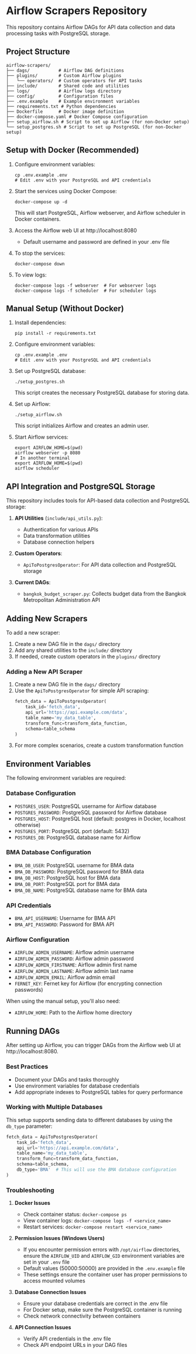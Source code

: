 # Airflow Scrapers Repository

This repository contains Airflow DAGs for API data collection and data processing tasks with PostgreSQL storage.

## Project Structure

```
airflow-scrapers/
├── dags/           # Airflow DAG definitions
├── plugins/        # Custom Airflow plugins
│   └── operators/  # Custom operators for API tasks
├── include/        # Shared code and utilities
├── logs/           # Airflow logs directory
├── config/         # Configuration files
├── .env.example    # Example environment variables
├── requirements.txt # Python dependencies
├── Dockerfile      # Docker image definition
├── docker-compose.yaml # Docker Compose configuration
├── setup_airflow.sh # Script to set up Airflow (for non-Docker setup)
└── setup_postgres.sh # Script to set up PostgreSQL (for non-Docker setup)
```

## Setup with Docker (Recommended)

1. Configure environment variables:
   ```
   cp .env.example .env
   # Edit .env with your PostgreSQL and API credentials
   ```

2. Start the services using Docker Compose:
   ```
   docker-compose up -d
   ```
   This will start PostgreSQL, Airflow webserver, and Airflow scheduler in Docker containers.

3. Access the Airflow web UI at http://localhost:8080
   - Default username and password are defined in your .env file

4. To stop the services:
   ```
   docker-compose down
   ```

5. To view logs:
   ```
   docker-compose logs -f webserver  # For webserver logs
   docker-compose logs -f scheduler  # For scheduler logs
   ```

## Manual Setup (Without Docker)

1. Install dependencies:
   ```
   pip install -r requirements.txt
   ```

2. Configure environment variables:
   ```
   cp .env.example .env
   # Edit .env with your PostgreSQL and API credentials
   ```

3. Set up PostgreSQL database:
   ```
   ./setup_postgres.sh
   ```
   This script creates the necessary PostgreSQL database for storing data.

4. Set up Airflow:
   ```
   ./setup_airflow.sh
   ```
   This script initializes Airflow and creates an admin user.

5. Start Airflow services:
   ```
   export AIRFLOW_HOME=$(pwd)
   airflow webserver -p 8080
   # In another terminal
   export AIRFLOW_HOME=$(pwd)
   airflow scheduler
   ```

## API Integration and PostgreSQL Storage

This repository includes tools for API-based data collection and PostgreSQL storage:

1. **API Utilities** (`include/api_utils.py`):
   - Authentication for various APIs
   - Data transformation utilities
   - Database connection helpers

2. **Custom Operators**:
   - `ApiToPostgresOperator`: For API data collection and PostgreSQL storage

3. **Current DAGs**:
   - `bangkok_budget_scraper.py`: Collects budget data from the Bangkok Metropolitan Administration API

## Adding New Scrapers

To add a new scraper:

1. Create a new DAG file in the `dags/` directory
2. Add any shared utilities to the `include/` directory
3. If needed, create custom operators in the `plugins/` directory

### Adding a New API Scraper

1. Create a new DAG file in the `dags/` directory
2. Use the `ApiToPostgresOperator` for simple API scraping:
   ```python
   fetch_data = ApiToPostgresOperator(
       task_id='fetch_data',
       api_url='https://api.example.com/data',
       table_name='my_data_table',
       transform_func=transform_data_function,
       schema=table_schema
   )
   ```
3. For more complex scenarios, create a custom transformation function

## Environment Variables

The following environment variables are required:

### Database Configuration
- `POSTGRES_USER`: PostgreSQL username for Airflow database
- `POSTGRES_PASSWORD`: PostgreSQL password for Airflow database
- `POSTGRES_HOST`: PostgreSQL host (default: postgres in Docker, localhost otherwise)
- `POSTGRES_PORT`: PostgreSQL port (default: 5432)
- `POSTGRES_DB`: PostgreSQL database name for Airflow

### BMA Database Configuration
- `BMA_DB_USER`: PostgreSQL username for BMA data
- `BMA_DB_PASSWORD`: PostgreSQL password for BMA data
- `BMA_DB_HOST`: PostgreSQL host for BMA data
- `BMA_DB_PORT`: PostgreSQL port for BMA data
- `BMA_DB_NAME`: PostgreSQL database name for BMA data

### API Credentials
- `BMA_API_USERNAME`: Username for BMA API
- `BMA_API_PASSWORD`: Password for BMA API

### Airflow Configuration
- `AIRFLOW_ADMIN_USERNAME`: Airflow admin username
- `AIRFLOW_ADMIN_PASSWORD`: Airflow admin password
- `AIRFLOW_ADMIN_FIRSTNAME`: Airflow admin first name
- `AIRFLOW_ADMIN_LASTNAME`: Airflow admin last name
- `AIRFLOW_ADMIN_EMAIL`: Airflow admin email
- `FERNET_KEY`: Fernet key for Airflow (for encrypting connection passwords)

When using the manual setup, you'll also need:
- `AIRFLOW_HOME`: Path to the Airflow home directory

## Running DAGs

After setting up Airflow, you can trigger DAGs from the Airflow web UI at http://localhost:8080.

### Best Practices
- Document your DAGs and tasks thoroughly
- Use environment variables for database credentials
- Add appropriate indexes to PostgreSQL tables for query performance

### Working with Multiple Databases

This setup supports sending data to different databases by using the `db_type` parameter:

```python
fetch_data = ApiToPostgresOperator(
    task_id='fetch_data',
    api_url='https://api.example.com/data',
    table_name='my_data_table',
    transform_func=transform_data_function,
    schema=table_schema,
    db_type='BMA'  # This will use the BMA database configuration
)
```

### Troubleshooting

1. **Docker Issues**
   - Check container status: `docker-compose ps`
   - View container logs: `docker-compose logs -f <service_name>`
   - Restart services: `docker-compose restart <service_name>`

2. **Permission Issues (Windows Users)**
   - If you encounter permission errors with `/opt/airflow` directories, ensure the `AIRFLOW_UID` and `AIRFLOW_GID` environment variables are set in your `.env` file
   - Default values (50000:50000) are provided in the `.env.example` file
   - These settings ensure the container user has proper permissions to access mounted volumes

3. **Database Connection Issues**
   - Ensure your database credentials are correct in the .env file
   - For Docker setup, make sure the PostgreSQL container is running
   - Check network connectivity between containers

4. **API Connection Issues**
   - Verify API credentials in the .env file
   - Check API endpoint URLs in your DAG files
